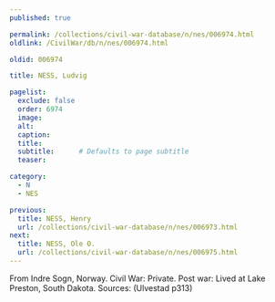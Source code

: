 ```yaml
---
published: true

permalink: /collections/civil-war-database/n/nes/006974.html
oldlink: /CivilWar/db/n/nes/006974.html

oldid: 006974

title: NESS, Ludvig

pagelist:
  exclude: false
  order: 6974
  image: 
  alt:
  caption:
  title:
  subtitle:      # Defaults to page subtitle
  teaser:

category: 
  - N 
  - NES

previous:
  title: NESS, Henry
  url: /collections/civil-war-database/n/nes/006973.html  
next:
  title: NESS, Ole O.
  url: /collections/civil-war-database/n/nes/006975.html   
---
```

From Indre Sogn, Norway. Civil War: Private. Post war: Lived at Lake Preston, South Dakota. Sources: (Ulvestad p313)